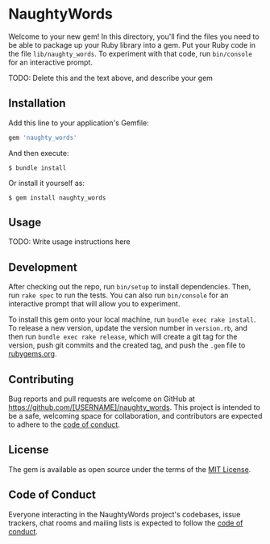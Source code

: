 # NaughtyWords

Welcome to your new gem! In this directory, you'll find the files you need to be able to package up your Ruby library into a gem. Put your Ruby code in the file `lib/naughty_words`. To experiment with that code, run `bin/console` for an interactive prompt.

TODO: Delete this and the text above, and describe your gem

## Installation

Add this line to your application's Gemfile:

```ruby
gem 'naughty_words'
```

And then execute:

    $ bundle install

Or install it yourself as:

    $ gem install naughty_words

## Usage

TODO: Write usage instructions here

## Development

After checking out the repo, run `bin/setup` to install dependencies. Then, run `rake spec` to run the tests. You can also run `bin/console` for an interactive prompt that will allow you to experiment.

To install this gem onto your local machine, run `bundle exec rake install`. To release a new version, update the version number in `version.rb`, and then run `bundle exec rake release`, which will create a git tag for the version, push git commits and the created tag, and push the `.gem` file to [rubygems.org](https://rubygems.org).

## Contributing

Bug reports and pull requests are welcome on GitHub at https://github.com/[USERNAME]/naughty_words. This project is intended to be a safe, welcoming space for collaboration, and contributors are expected to adhere to the [code of conduct](https://github.com/[USERNAME]/naughty_words/blob/master/CODE_OF_CONDUCT.md).

## License

The gem is available as open source under the terms of the [MIT License](https://opensource.org/licenses/MIT).

## Code of Conduct

Everyone interacting in the NaughtyWords project's codebases, issue trackers, chat rooms and mailing lists is expected to follow the [code of conduct](https://github.com/[USERNAME]/naughty_words/blob/master/CODE_OF_CONDUCT.md).
